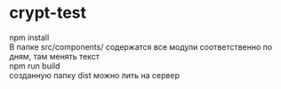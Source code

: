 # crypt-test

npm install <br>
В папке src/components/ содержатся все модули соответственно по дням, там менять текст<br>
npm run build<br>
созданную папку dist можно лить на сервер<br>
